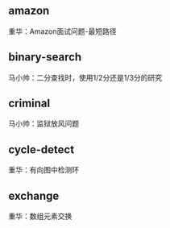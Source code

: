 ## amazon
重华：Amazon面试问题-最短路径
## binary-search
马小帅：二分查找时，使用1/2分还是1/3分的研究
## criminal
马小帅：监狱放风问题
## cycle-detect
重华：有向图中检测环
## exchange
重华：数组元素交换
